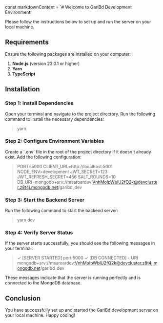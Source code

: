 const markdownContent = `# Welcome to GariBd Development Environment!

Please follow the instructions below to set up and run the server on your local machine.

## Requirements

Ensure the following packages are installed on your computer:

1. **Node.js** (version 23.0.1 or higher)
2. **Yarn**
3. **TypeScript**

## Installation

### Step 1: Install Dependencies

Open your terminal and navigate to the project directory. Run the following command to install the necessary dependencies:

> yarn


### Step 2: Configure Environment Variables

Create a \`.env\` file in the root of the project directory if it doesn't already exist. Add the following configuration:

> PORT=5000
> CLIENT_URL=http://localhost:5001
> NODE_ENV=development
> JWT_SECRET=123
> JWT_REFRESH_SECRET=456
> SALT_ROUNDS=10
> DB_URI=mongodb+srv://msaroardev:VnhMoIpWblU2fQ2k@devcluster.z8t4j.mongodb.net/garibd_dev


### Step 3: Start the Backend Server

Run the following command to start the backend server:

> yarn dev

### Step 4: Verify Server Status

If the server starts successfully, you should see the following messages in your terminal:

> ✓ [SERVER STARTED] port 5000
> ✓ [DB CONNECTED] - URI mongodb+srv://msaroardev:VnhMoIpWblU2fQ2k@devcluster.z8t4j.mongodb.net/garibd_dev

These messages indicate that the server is running perfectly and is connected to the MongoDB database.

## Conclusion

You have successfully set up and started the GariBd development server on your local machine. Happy coding!